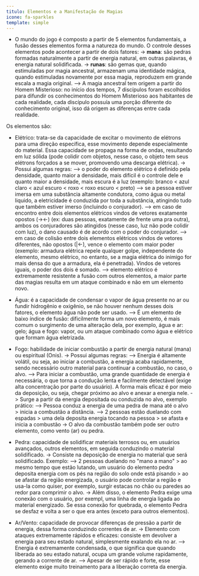 ```yaml
---
titulo: Elementos e a Manifestação de Magias
icone: fa-sparkles
template: simple
---
```


* O mundo do jogo é composto a partir de 5 elementos fundamentais, a fusão desses elementos forma a natureza do mundo. O controle desses elementos pode acontecer a partir de dois fatores:
  -> **mana**: são pedras formadas naturalmente a partir de energia natural, em outras palavras, é energia natural solidificada.
  -> **runas**: são gemas que, quando estimuladas por magia ancestral, armazenam uma identidade mágica, quando estimuladas novamente por essa magia, reproduzem em grande escala a magia original. 
    --> A magia ancestral tem origem a partir do Homem Misterioso: no início dos tempos, 7 discípulos foram escolhidos para difundir os conhecimentos do Homem Misterioso aos habitantes de cada realidade, cada discípulo possuía uma porção diferente do conhecimento original, isso dá origem as diferenças entre cada realidade.
  
Os elementos são:

* Elétrico: trata-se da capacidade de excitar o movimento de elétrons para uma direção específica, esse movimento depende especialmente do material. Essa capacidade se propaga na forma de ondas, resultando em luz sólida (pode colidir com objetos, nesse caso, o objeto tem seus elétrons forçados a se mover, promovendo uma descarga elétrica).
  -> Possui algumas regras:
     --> o poder do elemento elétrico é definido pela densidade, quanto maior a densidade, mais difícil é o controle dele e quanto maior a densidade, mais escura é a luz (exemplo: branco < azul claro < azul escuro < roxo < roxo escuro < preto)
     --> se a pessoa estiver imersa em uma substância altamente condutora, como água ou metal liquido, a eletricidade é conduzida por toda a substância, atingindo tudo que também estiver imerso (incluindo o conjurador).
     --> em caso de encontro entre dois elementos elétricos vindos de vetores exatamente opostos (-><-) (ex: duas pessoas, exatamente de frente uma pra outra), ambos os conjuradores são atingidos (nesse caso, luz não pode colidir com luz), o dano causado é de acordo com o poder do conjurador.
     --> em caso de colisão entre dois elementos elétricos vindos de vetores diferentes, não opostos (|<-), vence o elemento com maior poder (exemplo: armadura elétrica repele qualquer golpe, independente do elemento, mesmo elétrico, no entanto, se a magia elétrica do inimigo for mais densa do que a armadura, ela é penetrada). Vindos de vetores iguais, o poder dos dois é somado.
     --> elemento elétrico é extremamente resistente a fusão com outros elementos, a maior parte das magias resulta em um ataque combinado e não em um elemento novo.

* Água: é a capacidade de condensar o vapor de água presente no ar ou fundir hidrogênio e oxigênio, se não houver nenhum desses dois fatores, o elemento água não pode ser usado.
  --> É um elemento de baixo índice de fusão: dificilmente forma um novo elemento, é mais comum o surgimento de uma alteração dela, por exemplo, água e ar: gelo; água e fogo: vapor, ou um ataque combinado como água e elétrico que formam água eletrizada.

* Fogo: habilidade de iniciar combustão a partir de energia natural (mana) ou espiritual (Onis).
  -> Possui algumas regras:
    --> Energia é altamente volátil, ou seja, ao iniciar a combustão, a energia acaba rapidamente, sendo necessário outro material para continuar a combustão, no caso, o alvo.
    --> Para iniciar a combustão, uma grande quantidade de energia é necessária, o que torna a condução lenta e facilmente detectável (exige alta concentração por parte do usuário). A forma mais eficaz é por meio da deposição, ou seja, chegar próximo ao alvo e anexar a energia nele.
  -> Surge a partir da energia depositada ou conduzida no alvo, exemplo prático:
     --> Pessoa conduz a energia de uma pedra de mana até o alvo > inicia a combustão a distância.
     --> 2 pessoas estão duelando com espadas > uma dela deposita energia tocando na pessoa > se afasta e inicia a combustão
  -> O alvo da combustão também pode ser outro elemento, como vento (ar) ou pedra.

* Pedra: capacidade de solidificar materiais terrosos ou, em usuários avançados, outros elementos, em seguida conduzindo o material solidificado.
  -> Consiste na deposição de energia no material que será solidificado. Exemplo:
     --> 2 pessoas duelando no "mano a mano" > ao mesmo tempo que estão lutando, um usuário do elemento pedra deposita energia com os pés na região do solo onde está pisando > ao se afastar da região energizada, o usuário pode controlar a região e usa-la como quiser, por exemplo, surgir estacas no chão ou paredes ao redor para comprimir o alvo.
  -> Além disso, o elemento Pedra exige uma conexão com o usuário, por exempl, uma linha de energia ligada ao material energizado. Se essa conexão for quebrada, o elemento Pedra se desfaz e volta a ser o que era antes (exceto para outros elementos).

* Ar/Vento: capacidade de provocar diferenças de pressão a partir de energia, dessa forma conduzindo correntes de ar.
  -> Elemento com ataques extremamente rápidos e eficazes: consiste em devolver a energia para seu estado natural, simplesmente exalando ela no ar.
     --> Energia é extremamente condensada, o que significa que quando liberada ao seu estado natural, ocupa um grande volume rapidamente, gerando a corrente de ar.
     --> Apesar de ser rápido e forte, esse elemento exige muito treinamento para a liberação correta da energia.

